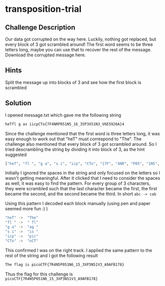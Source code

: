 # transposition-trial

## Challenge Description

Our data got corrupted on the way here. Luckily, nothing got replaced, but every block of 3 got scrambled around! The first word seems to be three letters long, maybe you can use that to recover the rest of the message.
Download the corrupted message here.

## Hints

Split the message up into blocks of 3 and see how the first block is scrambled

## Solution

I opened message.txt which gave me the following string
```bash
heTfl g as iicpCTo{7F4NRP051N5_16_35P3X51N3_V6E5926A}4
```

Since the challenge mentioned that the first word is three letters long, it was easy enough to work out  that "heT" must correspond to "The". The challenge also mentioned that every block of 3 got scrambled around. So I tried descrambling the string by dividing it into block of 3, as the hint suggested
```bash
["heT", "fl ", "g a", "s i", "icp", "CTo", "{7F", "4NR", "P05", "1N5", "_16", "_35", "P3X", "51N", "3_V", "9AA", "B1F", "8}7", "%"]
```
Initially I ignored the spaces in the string and only focused on the letters so I wasn't getting meaningful. After it clicked that I need to consider the spaces as well, it was easy to find the pattern. For every group of 3 characters, they were scrambled such that the last character became the first, the first became the second, and the second became the third. In short `abc -> cab`

Using this pattern I decoded each block manually (using pen and paper seemed more fun :) )
```bash
"heT" ->  "The"
"fl " ->  " fl"
"g a" ->  "ag "
"s i" ->  "is "
"icp" ->  "pic"
"CTo" ->  "oCT"
```
This confirmed I was on the right track. I applied the same pattern to the rest of the string and I got the following result

```bash
The flag is picoCTF{7R4N5P051N6_15_3XP3N51V3_A9AFB178}
```

Thus the flag for this challenge is `picoCTF{7R4N5P051N6_15_3XP3N51V3_A9AFB178} `
